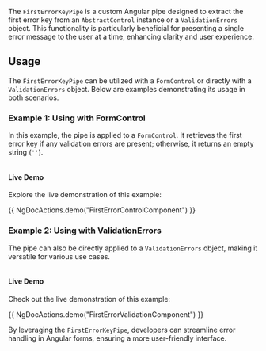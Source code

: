 The `FirstErrorKeyPipe` is a custom Angular pipe designed to extract the first error key from an `AbstractControl` instance or a `ValidationErrors` object. This functionality is particularly beneficial for presenting a single error message to the user at a time, enhancing clarity and user experience.

## Usage

The `FirstErrorKeyPipe` can be utilized with a `FormControl` or directly with a `ValidationErrors` object. Below are examples demonstrating its usage in both scenarios.

### Example 1: Using with FormControl

In this example, the pipe is applied to a `FormControl`. It retrieves the first error key if any validation errors are present; otherwise, it returns an empty string (`''`).

```html file="./demo/snippets.html"#L2-L7 {3}
```

#### Live Demo

Explore the live demonstration of this example:

{{ NgDocActions.demo("FirstErrorControlComponent") }}

### Example 2: Using with ValidationErrors

The pipe can also be directly applied to a `ValidationErrors` object, making it versatile for various use cases.

```html file="./demo/snippets.html"#L10-L13 {3}
```

#### Live Demo

Check out the live demonstration of this example:

{{ NgDocActions.demo("FirstErrorValidationComponent") }}

By leveraging the `FirstErrorKeyPipe`, developers can streamline error handling in Angular forms, ensuring a more user-friendly interface.
